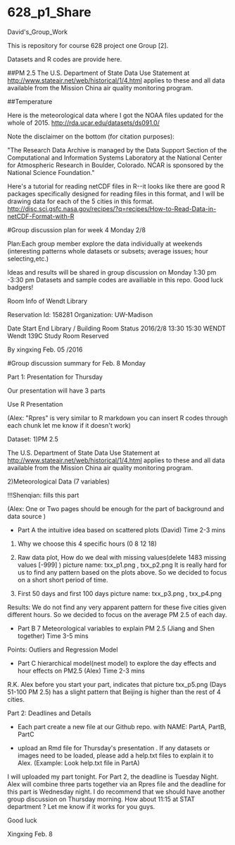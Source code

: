 # 628_p1_Share
David's_Group_Work

This is repository for course 628 project one Group [2].

Datasets and R codes are provide here.

##PM 2.5
The U.S. Department of State Data Use Statement at http://www.stateair.net/web/historical/1/4.html applies to these and all data available from the Mission China air quality monitoring program.

##Temperature

Here is the meteorological data where I got the NOAA files updated for the whole of 2015.
http://rda.ucar.edu/datasets/ds091.0/

Note the disclaimer on the bottom (for citation purposes): 

"The Research Data Archive is managed by the Data Support Section of the Computational and Information Systems Laboratory at the National Center for Atmospheric Research in Boulder, Colorado. NCAR is sponsored by the National Science Foundation."

Here's a tutorial for reading netCDF files in R--it looks like there are good R packages specifically designed for reading files in this format, and I will be drawing data for each of the 5 cities in this format.
http://disc.sci.gsfc.nasa.gov/recipes/?q=recipes/How-to-Read-Data-in-netCDF-Format-with-R


#Group discussion plan for week 4 Monday 2/8 

Plan:Each group member explore the data individually at weekends 
(interesting patterns whole datasets or subsets; average issues; hour selecting,etc.)
 
Ideas and results will be shared in group discussion on Monday 1:30 pm -3:30 pm
Datasets and sample codes are availiable in this repo.
Good luck badgers!
                                       

Room Info of Wendt Library

Reservation Id: 158281
Organization: UW-Madison

Date	Start	End	Library / Building	Room	Status
2016/2/8	13:30	15:30	WENDT	Wendt 139C Study Room	Reserved

  By xingxing Feb. 05 /2016

#Group discussion summary for Feb. 8 Monday

Part 1: Presentation for Thursday

Our presentation will have 3 parts  

Use R Presentation 

(Alex: "Rpres" is very similar to R markdown you can insert R codes through each chunk let me know if it doesn't work)

Dataset: 
1)PM 2.5

The U.S. Department of State Data Use Statement at http://www.stateair.net/web/historical/1/4.html applies to these and all data available from the Mission China air quality monitoring program.

2)Meteorological Data (7 variables) 

!!!Shenqian: fills this part 

(Alex: One or Two pages should be enough for the part of background and data source )


- Part A the intuitive idea based on scattered plots  (David) Time 2-3 mins  

1) Why we choose this 4 specific hours (0 8 12 18)   

2) Raw data plot, How do we deal with missing values(delete 1483 missing values [-999] ) picture name: txx_p1.png , txx_p2.png
It is really hard for us to find any pattern based on the plots above. So we decided to focus on a short short period of time.
        
3) First 50 days and first 100 days  picture name: txx_p3.png , txx_p4.png 

Results: We do not find any very apparent pattern for these five cities given different hours. So we decided to focus on   the average PM 2.5 of each day. 

 - Part B 7 Meteorological variables to explain PM 2.5  (Jiang and Shen together) Time 3-5 mins
 
 Points: Outliers and Regression Model 

- Part C hierarchical model(nest model) to explore the day effects and hour effects on PM2.5  (Alex) Time 2-3 mins 

R.K. Alex before you start your part, indicates that  picture txx_p5.png (Days 51-100 PM 2.5) has a slight pattern that Beijing is higher than the rest of 4 cities.

Part 2: Deadlines and Details

- Each part create a new file at our Github repo. with NAME: PartA, PartB, PartC 

- upload an Rmd file for Thursday's presentation . If any datasets or images need to be loaded, please add a help.txt files to explain it to Alex. (Example: Look help.txt file in PartA)


I will uploaded my part tonight. For Part 2, the deadline is Tuesday Night. Alex will combine three parts together via an Rpres file and the deadline for this part is Wednesday night. I do recommend that we should have another group discussion on Thursday morning. How about 11:15 at STAT department ? Let me know if it works for you guys.  

Good luck

Xingxing Feb. 8
